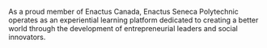 As a proud member of Enactus Canada, Enactus Seneca Polytechnic operates as an experiential learning platform dedicated to creating a better world through the development of entrepreneurial leaders and social innovators.

